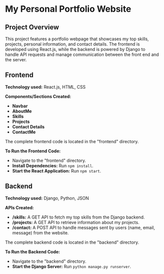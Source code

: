 # My Personal Portfolio Website

## Project Overview
This project features a portfolio webpage that showcases my top skills, projects, personal information, and contact details. The frontend is developed using React.js, while the backend is powered by Django to handle API requests and manage communication between the front end and the server.

## Frontend 

**Technology used:** React.js, HTML, CSS

**Components/Sections Created:**
* **Navbar**
* **AboutMe**
* **Skills**
* **Projects**
* **Contact Details**
* **ContactMe**

The complete frontend code is located in the "frontend" directory.

**To Run the Frontend Code:**
* Navigate to the "frontend" directory.
* **Install Dependencies:** Run `npm install`.
* **Start the React Application:** Run `npm start`.

## Backend 

**Technology used:** Django, Python, JSON

**APIs Created:**
* **/skills:** A GET API to fetch my top skills from the Django backend.
* **/projects:** A GET API to retrieve information about my projects.
* **/contact:** A POST API to handle messages sent by users (name, email, message) from the website.

The complete backend code is located in the "backend" directory.

**To Run the Backend Code:**
* Navigate to the "backend" directory.
* **Start the Django Server:** Run `python manage.py runserver`.